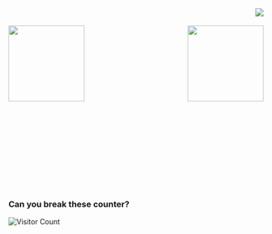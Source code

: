 <img align="right" src="https://github.com/Shing-Ho/Shing-Ho/blob/master/shingho.gif">
<br/><br/>
<img align="left" height="150px" src="https://github-readme-stats.vercel.app/api/top-langs/?username=anuraghazra&layout=compact&theme=dracula">
<img align="right" height="150px" src="https://github-readme-stats.vercel.app/api?username=Shing-Ho&show_icons=true&theme=dracula&count_private=true">

<br/><br/><br/><br/><br/><br/><br/><br/><br/><br/><br/><br/><br/><br/><br/><br/><br/><br/>
### Can you break these counter?
![Visitor Count](https://profile-counter.glitch.me/Shing-Ho/count.svg)
